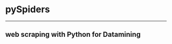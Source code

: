 # pySpiders
-------------------------------------------------------
##  web scraping with Python for Datamining 
